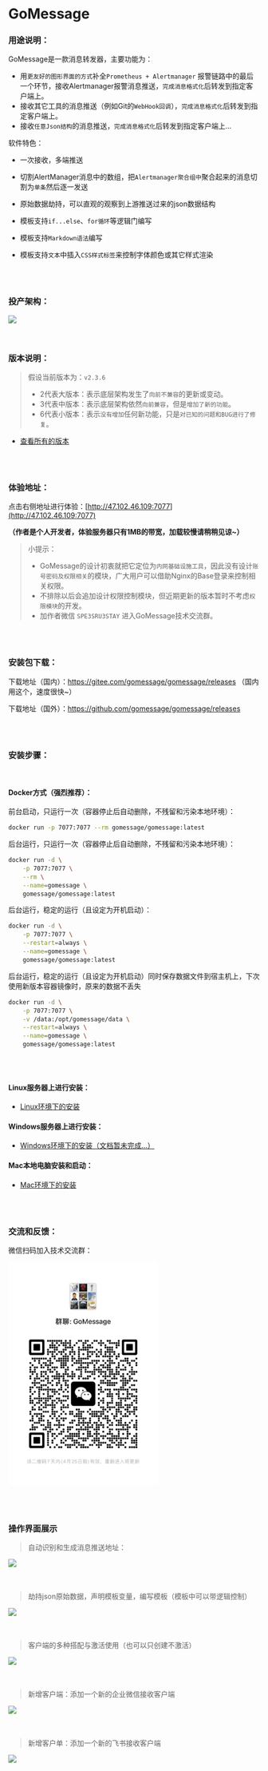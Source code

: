 # GoMessage

### 用途说明：

GoMessage是一款消息转发器，主要功能为：

- 用`更友好的图形界面的方式`补全`Prometheus + Alertmanager`
  报警链路中的最后一个环节，接收Alertmanager报警消息推送，`完成消息格式化`后转发到指定客户端上。
- 接收其它工具的消息推送（例如Git的`WebHook回调`），`完成消息格式化`后转发到指定客户端上。
- 接收`任意Json结构`的消息推送，`完成消息格式化`后转发到指定客户端上...

软件特色：

- 一次接收，多端推送

- 切割AlertManager消息中的数组，把`Alertmanager聚合组中`聚合起来的消息切割为`单条`然后逐一发送

- 原始数据劫持，可以直观的观察到上游推送过来的json数据结构

- 模板支持`if...else`、`for循环`等逻辑门编写

- 模板支持`Markdown语法`编写

- 模板支持`文本`中插入`CSS样式标签`来控制字体颜色或其它样式渲染

<br><br>

### 投产架构：

![](https://img.taycc.com/2021-12-27-GoMessage.png)


<br>

### 版本说明：

> 假设当前版本为：`v2.3.6`
>  - 2代表大版本：表示底层架构发生了`向前不兼容`的更新或变动。
>  - 3代表中版本：表示底层架构依然`向前兼容`，但是`增加了新的功能`。
>  - 6代表小版本：表示`没有增加`任何新功能，只是`对已知的问题和BUG进行了修复`。

 - [查看所有的版本](https://github.com/gomessage/gomessage/releases)

<br><br>

### 体验地址：

点击右侧地址进行体验：[http://47.102.46.109:7077](http://47.102.46.109:7077)

**（作者是个人开发者，体验服务器只有1MB的带宽，加载较慢请稍稍见谅~）**

> 小提示：
> - GoMessage的设计初衷就把它定位为`内网基础设施工具`，因此没有设计`账号密码及权限相关`的模块，广大用户可以借助Nginx的Base登录来控制相关权限。
> - 不排除以后会追加设计权限控制模块，但近期更新的版本暂时不考虑`权限模块`的开发。
> - 加作者微信 `SPE3SRU3STAY` 进入GoMessage技术交流群。


<br><br>

### 安装包下载：

下载地址（国内）：https://gitee.com/gomessage/gomessage/releases （国内用这个，速度很快~）

下载地址（国外）：https://github.com/gomessage/gomessage/releases

<br><br>

### 安装步骤：

<br>

#### Docker方式（强烈推荐）：

前台启动，只运行一次（容器停止后自动删除，不残留和污染本地环境）：

```bash
docker run -p 7077:7077 --rm gomessage/gomessage:latest 
```

后台运行，只运行一次（容器停止后自动删除，不残留和污染本地环境）：

```bash
docker run -d \
    -p 7077:7077 \
    --rm \
    --name=gomessage \
    gomessage/gomessage:latest
```

后台运行，稳定的运行（且设定为开机启动）：

```bash
docker run -d \
    -p 7077:7077 \
    --restart=always \
    --name=gomessage \
    gomessage/gomessage:latest
```

后台运行，稳定的运行（且设定为开机启动）同时保存数据文件到宿主机上，下次使用新版本容器镜像时，原来的数据不丢失

```bash
docker run -d \
    -p 7077:7077 \
    -v /data:/opt/gomessage/data \
    --restart=always \
    --name=gomessage \
    gomessage/gomessage:latest
```

<br><br>

#### Linux服务器上进行安装：

- [Linux环境下的安装](wiki/install.md)

#### Windows服务器上进行安装：

- [Windows环境下的安装（文档暂未完成...）](#windows%E6%9C%8D%E5%8A%A1%E5%99%A8)

#### Mac本地电脑安装和启动：

- [Mac环境下的安装](wiki/install_mac.md)

<br><br>

### 交流和反馈：

微信扫码加入技术交流群：

<img src="./assets/images/wechat.png" width="300" />

<br><br>

### 操作界面展示

> 自动识别和生成消息推送地址：

![](https://img.taycc.com/2021-12-27-9HOAd2.png)

<br>

> 劫持json原始数据，声明模板变量，编写模板（模板中可以带逻辑控制）

![](https://img.taycc.com/2021-12-27-UEgRNZ.png)

<br>

> 客户端的多种搭配与激活使用（也可以只创建不激活）

![](https://img.taycc.com/2021-12-27-rWvtmd.png)

<br>

> 新增客户端：添加一个新的企业微信接收客户端

![](https://img.taycc.com/2021-12-27-l2EmY0.png)

<br>

> 新增客户单：添加一个新的飞书接收客户端

![](https://img.taycc.com/2021-12-27-NlUd9w.png)

